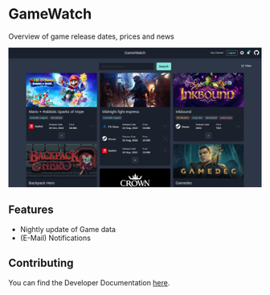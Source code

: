 # GameWatch

Overview of game release dates, prices and news

![Screenshot](./screenshot.png)

## Features

- Nightly update of Game data
- (E-Mail) Notifications

## Contributing

You can find the Developer Documentation [here](./CONTRIBUTING.md).
